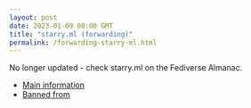 ```yaml
---
layout: post
date: 2023-01-09 00:00 GMT
title: "starry.ml (forwarding)"
permalink: /forwarding-starry-ml.html
---
```


No longer updated - check starry.ml on the Fediverse Almanac.

* [Main information](https://www.fediversealmanac.com/api/v1/instances/starry.ml)
* [Banned from](https://www.fediversealmanac.com/api/v1/instances/starry.ml/banned_from)

